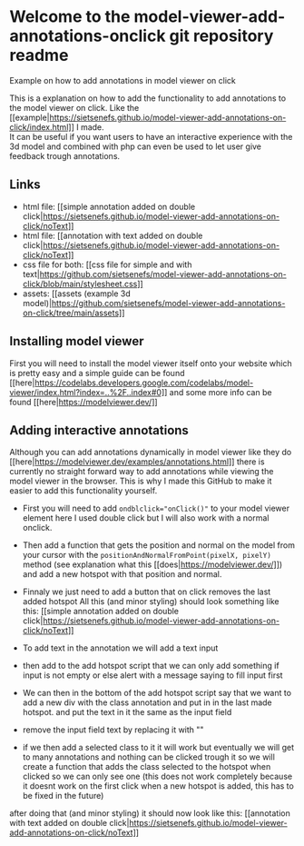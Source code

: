 # Welcome to the model-viewer-add-annotations-onclick git repository readme
 Example on how to add annotations in model viewer on click


This is a explanation on how to add the functionality to add annotations to the model viewer on click. Like the [[example|https://sietsenefs.github.io/model-viewer-add-annotations-on-click/index.html]] I made. <br> 
It can be useful if you want users to have an interactive experience with the 3d model and combined with php can even be used to let user give feedback trough annotations.

## Links
* html file: [[simple annotation added on double click|https://sietsenefs.github.io/model-viewer-add-annotations-on-click/noText]]
* html file: [[annotation with text added on double click|https://sietsenefs.github.io/model-viewer-add-annotations-on-click/noText]]
* css file for both: [[css file for simple and with text|https://github.com/sietsenefs/model-viewer-add-annotations-on-click/blob/main/stylesheet.css]]
* assets: [[assets (example 3d model)|https://github.com/sietsenefs/model-viewer-add-annotations-on-click/tree/main/assets]]


## Installing model viewer

First you will need to install the model viewer itself onto your website which is pretty easy and a simple guide can be found [[here|https://codelabs.developers.google.com/codelabs/model-viewer/index.html?index=..%2F..index#0]] and some more info can be found [[here|https://modelviewer.dev/]]

## Adding interactive annotations

Although you can add annotations dynamically in model viewer like they do [[here|https://modelviewer.dev/examples/annotations.html]] there is currently no straight forward way to add annotations while viewing the model viewer in the browser.
This is why I made this GitHub to make it easier to add this functionality yourself.

* First you will need to add `ondblclick="onClick()"` to your model viewer element here I used double click but I will also work with a normal onclick.
* Then add a function that gets the position and normal on the model from your cursor with the `positionAndNormalFromPoint(pixelX, pixelY)` method (see explanation what this [[does|https://modelviewer.dev/]]) and add a new hotspot with that position and normal.
* Finnaly we just need to add a button that on click removes the last added hotspot
All this (and minor styling) should look something like this: [[simple annotation added on double click|https://sietsenefs.github.io/model-viewer-add-annotations-on-click/noText]]

* To add text in the annotation we will add a text input
* then add to the add hotspot script that we can only add something if input is not empty or else alert with a message saying to fill input first
* We can then in the bottom of the add hotspot script say that we want to add a new div with the class annotation and put in in the last made hotspot. and put the text in it the same as the input field
* remove the input field text by replacing it with ""
* if we then add a selected class to it it will work but eventually we will get to many annotations and nothing can be clicked trough it so we will create a function that adds the class selected to the hotspot when clicked so we can only see one (this does not work completely because it doesnt work on the first click when a new hotspot is added, this has to be fixed in the future)

after doing that (and minor styling) it should now look like this: [[annotation with text added on double click|https://sietsenefs.github.io/model-viewer-add-annotations-on-click/noText]]



